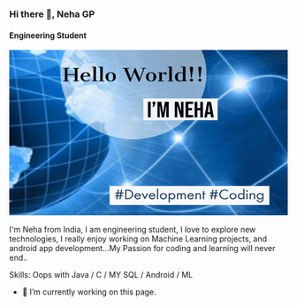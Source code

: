 ### Hi there 👋, Neha GP
#### Engineering Student

![](Images1/Post1.png)

I'm Neha from India, I am engineering student, I love to explore new technologies, I really enjoy working on Machine Learning projects, and android app development...My Passion for coding and learning will never end..

Skills: Oops with Java / C / MY SQL / Android / ML

- 🔭 I’m currently working on this page. 




